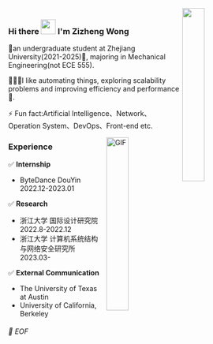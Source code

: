   
<img align="right" src="https://media.giphy.com/media/6yU7IF9L3950A/giphy.gif" width="30%">

### Hi there <img src="https://raw.githubusercontent.com/iampavangandhi/iampavangandhi/master/gifs/Hi.gif" width="30px"> I'm Zizheng Wong

🐣an undergraduate student at Zhejiang University(2021-2025)🏫, majoring in Mechanical Engineering(not ECE 555). 

👨🏻‍💻I like automating things, exploring scalability problems and improving efficiency and performance🚀. 


⚡ Fun fact:Artificial Intelligence、Network、Operation System、DevOps、Front-end etc.

<img align="right" alt="GIF" src="https://media.giphy.com/media/13HgwGsXF0aiGY/giphy.gif" width="30%"/> 

### Experience
✅ **Internship**
  - ByteDance DouYin 2022.12-2023.01


✅ **Research**
  - 浙江大学 国际设计研究院 2022.8-2022.12
  - 浙江大学 计算机系统结构与网络安全研究所 2023.03-


✅ **External Communication**
  - The University of Texas at Austin
  - University of California, Berkeley

###### 💾 EOF








